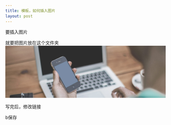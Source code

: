 ```yaml
---
title: 模板，如何插入图片
layout: post
---
```


要插入图片

就要把图片放在这个文件夹 ![pic01](\assets\images\pic01.jpg)

写完后，修改链接

b保存